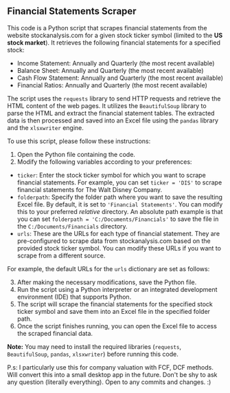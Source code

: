 ## Financial Statements Scraper

This code is a Python script that scrapes financial statements from the website stockanalysis.com for a given stock ticker symbol (limited to the **US stock market**). It retrieves the following financial statements for a specified stock:

- Income Statement: Annually and Quarterly (the most recent available)
- Balance Sheet: Annually and Quarterly (the most recent available)
- Cash Flow Statement: Annually and Quarterly (the most recent available)
- Financial Ratios: Annually and Quarterly (the most recent available)

The script uses the `requests` library to send HTTP requests and retrieve the HTML content of the web pages. It utilizes the `BeautifulSoup` library to parse the HTML and extract the financial statement tables. The extracted data is then processed and saved into an Excel file using the `pandas` library and the `xlsxwriter` engine.

To use this script, please follow these instructions:

1. Open the Python file containing the code.
2. Modify the following variables according to your preferences:

- `ticker`: Enter the stock ticker symbol for which you want to scrape financial statements. For example, you can set `ticker = 'DIS'` to scrape financial statements for The Walt Disney Company.
- `folderpath`: Specify the folder path where you want to save the resulting Excel file. By default, it is set to `'Financial Statements'`. You can modify this to your preferred *relative* directory. An absolute path example is that you can set `folderpath = 'C:/Documents/Financials'` to save the file in the `C:/Documents/Financials` directory.
- `urls`: These are the URLs for each type of financial statement. They are pre-configured to scrape data from stockanalysis.com based on the provided stock ticker symbol. You can modify these URLs if you want to scrape from a different source.

For example, the default URLs for the `urls` dictionary are set as follows:

3. After making the necessary modifications, save the Python file.
4. Run the script using a Python interpreter or an integrated development environment (IDE) that supports Python.
5. The script will scrape the financial statements for the specified stock ticker symbol and save them into an Excel file in the specified folder path.
6. Once the script finishes running, you can open the Excel file to access the scraped financial data.

**Note:** You may need to install the required libraries (`requests`, `BeautifulSoup`, `pandas`, `xlsxwriter`) before running this code.

P.s: I particularly use this for company valuation with FCF, DCF methods. Will convert this into a small desktop app in the future. Don't be shy to ask any question (literally everything). Open to any commits and changes. :) 